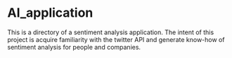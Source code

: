 # AI_application
This is a directory of a sentiment analysis application. The intent of this project is acquire familiarity with the twitter API and generate know-how of sentiment analysis for people and companies. 
